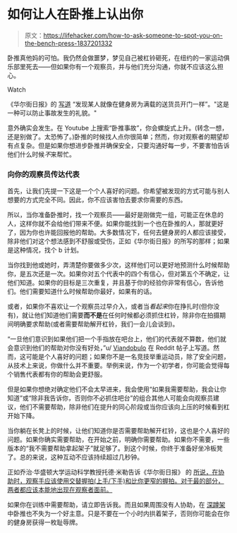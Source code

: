 # 如何让人在卧推上认出你

> 原文：<https://lifehacker.com/how-to-ask-someone-to-spot-you-on-the-bench-press-1837201332>

卧推真他妈的可怕。我仍然会做噩梦，梦见自己被杠铃砸死，在纽约的一家运动俱乐部里死去——但如果你有一个观察员，并与他们充分沟通，你就不应该这么担心。

Watch

《华尔街日报》的 [写道](https://www.wsj.com/articles/a-risky-weightlifting-courtesy-spotting-for-a-bench-press-1451322142) “发现某人就像在健身房为满载的送货员开门一样”。"这是一种可以防止事故发生的礼貌。"

意外确实会发生。在 Youtube 上搜索“卧推事故”，你会螺旋式上升。(转念一想，还是别做了。太恐怖了。)卧推的时候找人点你很简单；然而，你对观察者的期望却有点复杂。但是如果你想进步卧推并确保安全，只要沟通好每一步，不要害怕告诉他们什么时候*不*来帮忙。

### 向你的观察员传达代表

首先，让我们先提一下这是一个个人喜好的问题。你希望被发现的方式可能与别人想要的方式完全不同。因此，你不应该害怕去要求你需要的东西。

所以，当你准备卧推时，找一个观察员——最好是刚做完一组，可能正在休息的人，这样你就不会给他们带来不便。如果你能找到一个也在卧推的人，那就更好了，因为你也许能回报他的帮助。大多数情况下，任何去健身房的人都应该接受，除非他们对这个想法感到不舒服或受伤，正如《华尔街日报》的所写的那样；如果是这种情况，找个 b 计划。

当你找到他或她时，弄清楚你要做多少次，这样他们可以更好地预测什么时候帮助你，是五次还是一次。如果你对五个代表中的四个有信心，但对第五个不确定，让他们知道。如果你的目标是三次重复，并且基于你的经验你非常有信心，告诉他们。他们需要知道什么时候帮助你最好，如果有的话。

或者，如果你不喜欢让一个观察员过早介入，或者当*看起来*你在挣扎时(但你没有)，就让他们知道他们需要**而不是**在任何时候都必须抓住杠铃，除非你在拍摄期间明确要求帮助(或者需要帮助解开杠铃，我们一会儿会谈到)。

“一旦他们意识到如果他们把一个手指放在吧台上，他们的代表就不算数，他们就会意识到他们的帮助对你没有好处，”u/ [Viandobulo](https://www.reddit.com/user/Viandobulo/) 在 Reddit 帖子上写道。然而，这可能是个人喜好的问题；如果你不是一名竞技举重运动员，除了安全问题，从技术上来说，你做什么并不重要。举例来说，作为一个初学者，你可能会觉得每个销售代表都有你的帮助会更舒服。

但是如果你想绝对确定他们不会太早进来，我会使用“如果我需要帮助，我会让你知道”或“除非我告诉你，否则你不必抓住吧台”的组合其他人可能会向观察员建议，他们不需要帮助，除非他们在提升的同心阶段或当你应该向上压的时候看到杠开始下降。

当你躺在长凳上的时候，让他们知道你是否需要帮助解开杠铃，这也是个人喜好的问题。如果你确实需要帮助，在开始之前，明确你需要帮助。如果你不需要，一些版本的“我不需要帮助拿起架子”就足够了。到这个时候，你终于准备好坐冷板凳了。总的来说，这种互动不应该持续超过几秒钟。

正如乔治·华盛顿大学运动科学教授托德·米勒告诉《华尔街日报》 的 [所说，在协助时，观察手应该使用交替握拍(上手/下手)和比你更窄的握拍。对于最的部分，两者都应该本能地出现在观察者面前。](https://www.wsj.com/articles/a-risky-weightlifting-courtesy-spotting-for-a-bench-press-1451322142)

如果你在训练中需要帮助，请立即告诉我。而且如果周围没有人协助，在 [深蹲架](https://vitals.lifehacker.com/yes-you-can-bench-press-in-the-squat-rack-1835158250) 中卧推也不失为一个好主意。只是不要在一个小时内拱着架子，否则你可能会在你的健身房获得一枚耻辱牌。